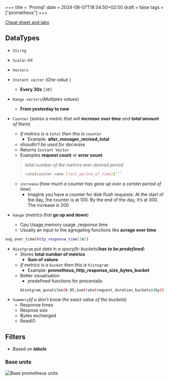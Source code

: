 +++
title = 'Promql'
date = 2024-08-07T18:34:50+02:00
draft = false
tags = ["prometheus"]
+++

[Cheat sheet and labs](https://promlabs.com/promql-cheat-sheet/)


## DataTypes
- `Stirng` 
- `Scalar` *int*
- `Vectors`
- `Instant vector` (*One value* )
    - **Every 30s** `[30]`
- `Range vectors`(*Multiples values*)
    - **From yesterday to now**

- `Counter` (*sotres a metric that will **increase over time** and  **total amount** of them*)
    - *If metrics is a `total` then this is*  `counter`
        - Example: **alter_menager_recived_total**
    - *shoudln't be used for decrease*
    - Returns `Instant Vector`
    - Examples **request count** or **error count**

    > *total number of the metrics over desired period* 
    >```bash
    >rate(counter_name [last_period_of_time])```

    - `increase`  (*how much a counter has gone up over a certain period of time*)
        - Imagine you have a counter for disk flush requests:
        At the start of the day, the counter is at 100.
        By the end of the day, it’s at 300.
        The increase is 200

- `Gauge` (*metrics that* **go up and down**)
    - Cpu Usage,memory usage ,response time
    - Usually an input to the agregaitng functions like **avrage over time**

 ```bash  
 avg_over_time(http_response_time[5m])
 ```

- `Hisotgram` *put data in a specyfic buckets*(***has to be predefined***)
    - Stores **total number of metrics**
        - **Sum of values**
    - *If metrics is a `bucket` then this is*  `histogram`
        - Example: **prometheus_http_response_size_bytes_bucket**
    - Better visualisation
        - predefined functions for procentails
        ```bash
        Hisotgram_qunatilne(0.95,sum(rate(request_duration_buckets))by(le))
        ```
- `Summery`(*if u don't know the exact value of the buckets*)
    - Response times
    - Respnse size 
    - Bytes exchanged
    - ReadIO
## Filters
- Based on ***labels***

### Base units
![Base prometheus units](/Notes/promql_units.png)
